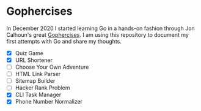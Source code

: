 # Gophercises 

In December 2020 I started learning Go in a hands-on fashion through Jon Calhoun's great [Gophercises](https://courses.calhoun.io/courses/cor_gophercises). 
I am using this repository to document my first attempts with Go and share my thoughts.


- [x] Quiz Game
- [x] URL Shortener
- [ ] Choose Your Own Adventure
- [ ] HTML Link Parser
- [ ] Sitemap Builder
- [ ] Hacker Rank Problem
- [x] CLI Task Manager
- [x] Phone Number Normalizer